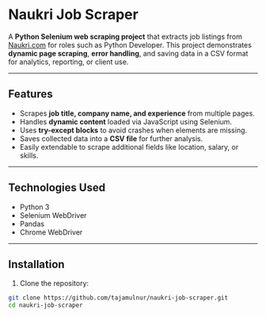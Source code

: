 # Naukri Job Scraper

A **Python Selenium web scraping project** that extracts job listings from [Naukri.com](https://www.naukri.com/) for roles such as Python Developer. This project demonstrates **dynamic page scraping**, **error handling**, and saving data in a CSV format for analytics, reporting, or client use.

---

## Features

- Scrapes **job title, company name, and experience** from multiple pages.
- Handles **dynamic content** loaded via JavaScript using Selenium.
- Uses **try-except blocks** to avoid crashes when elements are missing.
- Saves collected data into a **CSV file** for further analysis.
- Easily extendable to scrape additional fields like location, salary, or skills.

---

## Technologies Used

- Python 3
- Selenium WebDriver
- Pandas
- Chrome WebDriver

---

## Installation

1. Clone the repository:

```bash
git clone https://github.com/tajamulnur/naukri-job-scraper.git
cd naukri-job-scraper

